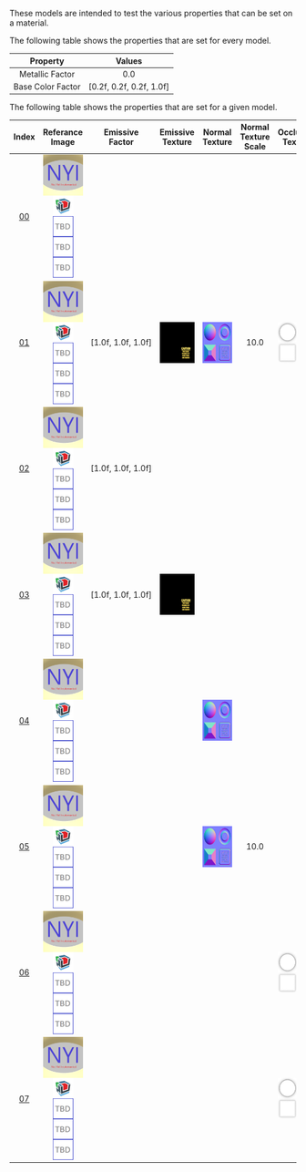 These models are intended to test the various properties that can be set on a material.

The following table shows the properties that are set for every model.


Property | **Values**
:---: | :---:
Metallic Factor | 0.0
Base Color Factor | [0.2f,&nbsp;0.2f,&nbsp;0.2f,&nbsp;1.0f]


The following table shows the properties that are set for a given model.


Index | Referance Image | Emissive Factor | Emissive Texture | Normal Texture | Normal Texture Scale | Occlusion Texture | Occlusion Texture Strength
:---: | :---: | :---: | :---: | :---: | :---: | :---: | :---:
[00](Material_00.gltf) | <img src="ReferenceImages/Material_00.png" height="72" width="72" align="middle"><br><img src="ReferenceImages/Babylon.png" height="36" width="36" align="middle"><img src="ReferenceImages/TBD.png" height="36" width="36" align="middle"><img src="ReferenceImages/TBD.png" height="36" width="36" align="middle"><img src="ReferenceImages/TBD.png" height="36" width="36" align="middle"> |   |   |   |   |   |
[01](Material_01.gltf) | <img src="ReferenceImages/Material_01.png" height="72" width="72" align="middle"><br><img src="ReferenceImages/Babylon.png" height="36" width="36" align="middle"><img src="ReferenceImages/TBD.png" height="36" width="36" align="middle"><img src="ReferenceImages/TBD.png" height="36" width="36" align="middle"><img src="ReferenceImages/TBD.png" height="36" width="36" align="middle"> | [1.0f,&nbsp;1.0f,&nbsp;1.0f] | <img src="Textures/Emissive_Plane.png" height="72" width="72" align="middle"> | <img src="Textures/Normal_Plane.png" height="72" width="72" align="middle"> | 10.0 | <img src="Textures/Occlusion_Plane.png" height="72" width="72" align="middle"> | 0.5
[02](Material_02.gltf) | <img src="ReferenceImages/Material_02.png" height="72" width="72" align="middle"><br><img src="ReferenceImages/Babylon.png" height="36" width="36" align="middle"><img src="ReferenceImages/TBD.png" height="36" width="36" align="middle"><img src="ReferenceImages/TBD.png" height="36" width="36" align="middle"><img src="ReferenceImages/TBD.png" height="36" width="36" align="middle"> | [1.0f,&nbsp;1.0f,&nbsp;1.0f] |   |   |   |   |
[03](Material_03.gltf) | <img src="ReferenceImages/Material_03.png" height="72" width="72" align="middle"><br><img src="ReferenceImages/Babylon.png" height="36" width="36" align="middle"><img src="ReferenceImages/TBD.png" height="36" width="36" align="middle"><img src="ReferenceImages/TBD.png" height="36" width="36" align="middle"><img src="ReferenceImages/TBD.png" height="36" width="36" align="middle"> | [1.0f,&nbsp;1.0f,&nbsp;1.0f] | <img src="Textures/Emissive_Plane.png" height="72" width="72" align="middle"> |   |   |   |
[04](Material_04.gltf) | <img src="ReferenceImages/Material_04.png" height="72" width="72" align="middle"><br><img src="ReferenceImages/Babylon.png" height="36" width="36" align="middle"><img src="ReferenceImages/TBD.png" height="36" width="36" align="middle"><img src="ReferenceImages/TBD.png" height="36" width="36" align="middle"><img src="ReferenceImages/TBD.png" height="36" width="36" align="middle"> |   |   | <img src="Textures/Normal_Plane.png" height="72" width="72" align="middle"> |   |   |
[05](Material_05.gltf) | <img src="ReferenceImages/Material_05.png" height="72" width="72" align="middle"><br><img src="ReferenceImages/Babylon.png" height="36" width="36" align="middle"><img src="ReferenceImages/TBD.png" height="36" width="36" align="middle"><img src="ReferenceImages/TBD.png" height="36" width="36" align="middle"><img src="ReferenceImages/TBD.png" height="36" width="36" align="middle"> |   |   | <img src="Textures/Normal_Plane.png" height="72" width="72" align="middle"> | 10.0 |   |
[06](Material_06.gltf) | <img src="ReferenceImages/Material_06.png" height="72" width="72" align="middle"><br><img src="ReferenceImages/Babylon.png" height="36" width="36" align="middle"><img src="ReferenceImages/TBD.png" height="36" width="36" align="middle"><img src="ReferenceImages/TBD.png" height="36" width="36" align="middle"><img src="ReferenceImages/TBD.png" height="36" width="36" align="middle"> |   |   |   |   | <img src="Textures/Occlusion_Plane.png" height="72" width="72" align="middle"> |
[07](Material_07.gltf) | <img src="ReferenceImages/Material_07.png" height="72" width="72" align="middle"><br><img src="ReferenceImages/Babylon.png" height="36" width="36" align="middle"><img src="ReferenceImages/TBD.png" height="36" width="36" align="middle"><img src="ReferenceImages/TBD.png" height="36" width="36" align="middle"><img src="ReferenceImages/TBD.png" height="36" width="36" align="middle"> |   |   |   |   | <img src="Textures/Occlusion_Plane.png" height="72" width="72" align="middle"> | 0.5


